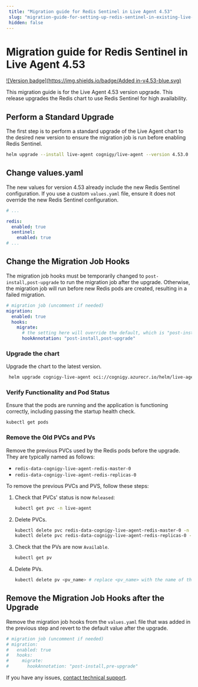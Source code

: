 ```yaml
---
 title: "Migration guide for Redis Sentinel in Live Agent 4.53" 
 slug: "migration-guide-for-setting-up-redis-sentinel-in-existing-live-agent-installation"
 hidden: false 
---
```


# Migration guide for Redis Sentinel in Live Agent 4.53

[![Version badge](https://img.shields.io/badge/Added in-v4.53-blue.svg)](../../../release-notes/4.53.md)

This migration guide is for the Live Agent 4.53 version upgrade. This release upgrades the Redis chart to use Redis Sentinel for high availability.

## Perform a Standard Upgrade

The first step is to perform a standard upgrade of the Live Agent chart to the desired new version to ensure the migration job is run before enabling Redis Sentinel.

```bash
helm upgrade --install live-agent cognigy/live-agent --version 4.53.0
```

## Change values.yaml

The new values for version 4.53 already include the new Redis Sentinel configuration. If you use a custom `values.yaml` file, ensure it does not override the new Redis Sentinel configuration.

```yaml
# ...

redis:
  enabled: true
  sentinel:
    enabled: true
# ...
```

## Change the Migration Job Hooks

The migration job hooks must be temporarily changed to `post-install,post-upgrade` to run the migration job after the upgrade. Otherwise, the migration job will run before new Redis pods are created, resulting in a failed migration.

```yaml
# migration job (uncomment if needed)
migration:
  enabled: true
  hooks:
    migrate:
      # the setting here will override the default, which is "post-install,pre-upgrade"
      hookAnnotation: "post-install,post-upgrade"
```

### Upgrade the chart

Upgrade the chart to the latest version.

```bash
 helm upgrade cognigy-live-agent oci://cognigy.azurecr.io/helm/live-agent --version X.X.X --namespace live-agent -f custom-values.yaml
```

### Verify Functionality and Pod Status

Ensure that the pods are running and the application is functioning correctly, including passing the startup health check.

```bash
kubectl get pods
```

### Remove the Old PVCs and PVs

Remove the previous PVCs used by the Redis pods before the upgrade. They are typically named as follows:

- `redis-data-cognigy-live-agent-redis-master-0`
- `redis-data-cognigy-live-agent-redis-replicas-0`

To remove the previous PVCs and PVS, follow these steps:

1. Check that PVCs' status is now `Released`:
   ```bash
   kubectl get pvc -n live-agent
   ```
2. Delete PVCs.
   ```bash
   kubectl delete pvc redis-data-cognigy-live-agent-redis-master-0 -n live-agent
   kubectl delete pvc redis-data-cognigy-live-agent-redis-replicas-0 -n live-agent
   ```
3. Check that the PVs are now `Available`.
   ```bash
   kubectl get pv
   ```
4. Delete PVs.
   ```bash
   kubectl delete pv <pv_name> # replace <pv_name> with the name of the PV associated with the deleted PVCs
   ```

## Remove the Migration Job Hooks after the Upgrade

Remove the migration job hooks from the `values.yaml` file that was added in the previous step and revert to the default value after the upgrade.

```yaml
# migration job (uncomment if needed)
# migration:
#   enabled: true
#   hooks:
#     migrate:
#       hookAnnotation: "post-install,pre-upgrade"
```

If you have any issues, [contact technical support](https://support.cognigy.com/hc/en-us/requests/new?).

